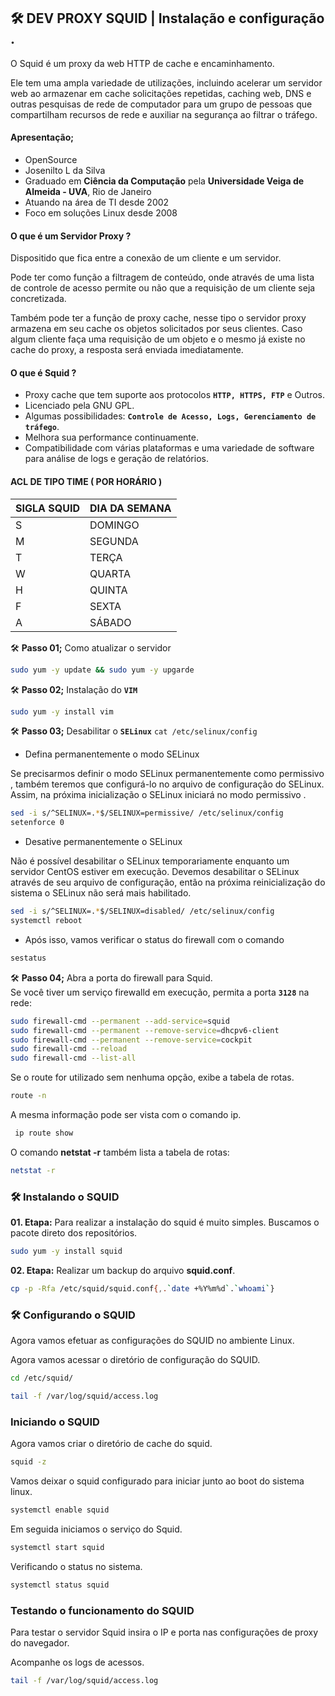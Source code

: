 ## 🛠 DEV PROXY SQUID | Instalação e configuração . 


O Squid é um proxy da web HTTP de cache e encaminhamento.  

Ele tem uma ampla variedade de utilizações, incluindo acelerar um servidor web ao armazenar em cache solicitações repetidas, caching web, DNS e outras pesquisas de rede de computador para um grupo de pessoas que compartilham recursos de rede e auxiliar na segurança ao filtrar o tráfego.


#### Apresentação;

* OpenSource 
* Josenilto L da Silva
* Graduado em **Ciência da Computação** pela **Universidade Veiga de Almeida - UVA**, Rio de Janeiro
* Atuando na área de TI desde 2002
* Foco em soluções Linux desde 2008

#### O que é um Servidor Proxy ?

Dispositido que fica entre a conexão de um cliente e um servidor.  

Pode ter como função a filtragem de conteúdo, onde através de uma lista de controle de acesso permite ou não que a requisição de um cliente seja concretizada.  

Também pode ter a função de proxy cache, nesse tipo o servidor proxy armazena em seu cache os objetos solicitados por seus clientes. Caso algum cliente faça uma requisição de um objeto e o mesmo já existe no cache do proxy, a resposta será enviada imediatamente.


#### O que é Squid ?

* Proxy cache que tem suporte aos protocolos **`HTTP, HTTPS, FTP`** e Outros.
* Licenciado pela GNU GPL.
* Algumas possibilidades: **`Controle de Acesso, Logs, Gerenciamento de tráfego`**.
* Melhora sua performance continuamente.
* Compatibilidade com várias plataformas e uma variedade de software para análise de logs e geração de relatórios. 



#### ACL DE TIPO TIME ( POR HORÁRIO )

| SIGLA SQUID | DIA DA SEMANA |
|---|---|
|S|DOMINGO|
|M|SEGUNDA|
|T|TERÇA|
|W|QUARTA|
|H|QUINTA|
|F|SEXTA|
|A|SÁBADO|

🛠 **Passo 01;** Como atualizar o servidor

```bash
sudo yum -y update && sudo yum -y upgarde
```

🛠 **Passo 02;** Instalação do **`VIM`**  

```bash
sudo yum -y install vim
```

🛠 **Passo 03;** Desabilitar o **`SELinux`** `cat /etc/selinux/config`

* Defina permanentemente o modo SELinux  

Se precisarmos definir o modo SELinux permanentemente como permissivo , também teremos que configurá-lo no arquivo de configuração do SELinux. Assim, na próxima inicialização o SELinux iniciará no modo permissivo .

```bash
sed -i s/^SELINUX=.*$/SELINUX=permissive/ /etc/selinux/config
setenforce 0
```

* Desative permanentemente o SELinux  

Não é possível desabilitar o SELinux temporariamente enquanto um servidor CentOS estiver em execução. Devemos desabilitar o SELinux através de seu arquivo de configuração, então na próxima reinicialização do sistema o SELinux não será mais habilitado.

```bash
sed -i s/^SELINUX=.*$/SELINUX=disabled/ /etc/selinux/config  
systemctl reboot
```

* Após isso, vamos verificar o status do firewall com o comando

```bash
sestatus
```

🛠 **Passo 04;** Abra a porta do firewall para Squid.  
Se você tiver um serviço firewalld em execução, permita a porta **`3128`** na rede:

```bash
sudo firewall-cmd --permanent --add-service=squid
sudo firewall-cmd --permanent --remove-service=dhcpv6-client
sudo firewall-cmd --permanent --remove-service=cockpit
sudo firewall-cmd --reload
sudo firewall-cmd --list-all 
```

Se o route for utilizado sem nenhuma opção, exibe a tabela de rotas.

```bash
route -n
```

A mesma informação pode ser vista com o comando ip.

```bash
 ip route show
```

O comando **netstat -r** também lista a tabela de rotas:

```bash
netstat -r
```
### 🛠 Instalando o SQUID  
**01. Etapa:** Para realizar a instalação do squid é muito simples. Buscamos o pacote direto dos repositórios.

```bash
sudo yum -y install squid
```
**02. Etapa:** Realizar um backup do arquivo **squid.conf**.

```bash
cp -p -Rfa /etc/squid/squid.conf{,.`date +%Y%m%d`.`whoami`}
```

### 🛠 Configurando o SQUID
Agora vamos efetuar as configurações do SQUID no ambiente Linux. 

Agora vamos acessar o diretório de configuração do SQUID.

```bash
cd /etc/squid/
```


```bash
tail -f /var/log/squid/access.log
```

### Iniciando o SQUID  
Agora vamos criar o diretório de cache do squid.

```bash
squid -z
```

Vamos deixar o squid configurado para iniciar junto ao boot do sistema linux.

```bash
systemctl enable squid
```

Em seguida iniciamos o serviço do Squid.

```bash
systemctl start squid
```

Verificando o status no sistema.

```bash
systemctl status squid
```

### Testando o funcionamento do SQUID  
Para testar o servidor Squid insira o IP e porta nas configurações de proxy do navegador.

Acompanhe os logs de acessos.

```bash
tail -f /var/log/squid/access.log
```
